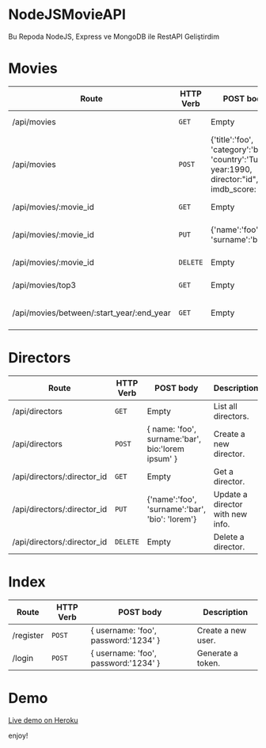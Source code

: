 # NodeJSMovieAPI

Bu Repoda NodeJS, Express ve MongoDB ile RestAPI Geliştirdim

# Movies

| Route                                     | HTTP Verb  | POST body  | Description  |
|-------------------------------------------| --- | --- | --- |
| /api/movies                               | `GET` | Empty | List all movies. |
| /api/movies                               | `POST` | {'title':'foo', 'category':'bar', 'country':'Turkey', year:1990, director:"id", imdb_score: 9.7 } | Create a new movie. |
| /api/movies/:movie_id                     | `GET` | Empty | Get a movie. |
| /api/movies/:movie_id                     | `PUT` | {'name':'foo', 'surname':'bar'} | Update a movie with new info. |
| /api/movies/:movie_id                     | `DELETE` | Empty | Delete a movie. |
| /api/movies/top3                          | `GET` | Empty | Get the top 10 movies. |
| /api/movies/between/:start_year/:end_year | `GET` | Empty | Movies between two dates. |

# Directors

| Route | HTTP Verb  | POST body  | Description  |
| --- | --- | --- | --- |
| /api/directors | `GET` | Empty | List all directors. |
| /api/directors | `POST` | { name: 'foo', surname:'bar', bio:'lorem ipsum' } | Create a new director. |
| /api/directors/:director_id | `GET` | Empty | Get a director. |
| /api/directors/:director_id | `PUT` | {'name':'foo', 'surname':'bar', 'bio': 'lorem'} | Update a director with new info. |
| /api/directors/:director_id | `DELETE` | Empty | Delete a director. |
# Index

| Route     | HTTP Verb  | POST body  | Description  |
|-----------| --- | --- | --- |
| /register | `POST` | { username: 'foo', password:'1234' } | Create a new user. |
| /login    | `POST` | { username: 'foo', password:'1234' } | Generate a token. |

# Demo

[Live demo on Heroku](https://node-egitimi-movie-api.herokuapp.com/)

enjoy!
